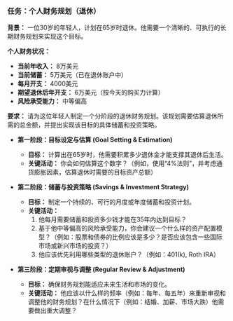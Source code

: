### 任务：个人财务规划（退休）

**背景：**
一位30岁的年轻人，计划在65岁时退休。他需要一个清晰的、可执行的长期财务规划来实现这个目标。

**个人财务状况：**
*   **当前年收入：** 8万美元
*   **当前储蓄：** 5万美元（已在退休账户中）
*   **每月开支：** 4000美元
*   **期望退休后年开支：** 6万美元（按今天的购买力计算）
*   **风险承受能力：** 中等偏高

**要求：**
请为这位年轻人制定一个分阶段的退休财务规划。该规划需要估算退休所需的总金额，并提出实现该目标的具体储蓄和投资策略。

*   **第一阶段：目标设定与估算 (Goal Setting & Estimation)**
    *   **目标：** 计算出在65岁时，他需要积累多少退休金才能支撑其退休后生活。
    *   **关键活动：** 你会如何估算这个数字？（例如，使用“4%法则”，并考虑通货膨胀因素，估算退休时需要的目标资产总额）

*   **第二阶段：储蓄与投资策略 (Savings & Investment Strategy)**
    *   **目标：** 制定一个持续的、可行的月度或年度储蓄和投资计划。
    *   **关键活动：**
        1.  他每月需要储蓄和投资多少钱才能在35年内达到目标？
        2.  基于他中等偏高的风险承受能力，你会建议一个什么样的资产配置模型？（例如：股票和债券的比例应该是多少？是否应该包含一些国际市场或新兴市场的投资？）
        3.  他应该优先利用哪些类型的退休账户？（例如：401(k), Roth IRA）

*   **第三阶段：定期审视与调整 (Regular Review & Adjustment)**
    *   **目标：** 确保财务规划能适应未来生活和市场的变化。
    *   **关键活动：** 他应该以什么样的频率（例如：每年、每五年）来重新审视和调整他的财务规划？在什么情况下（例如：结婚、加薪、市场大跌）他需要做出重大调整？
